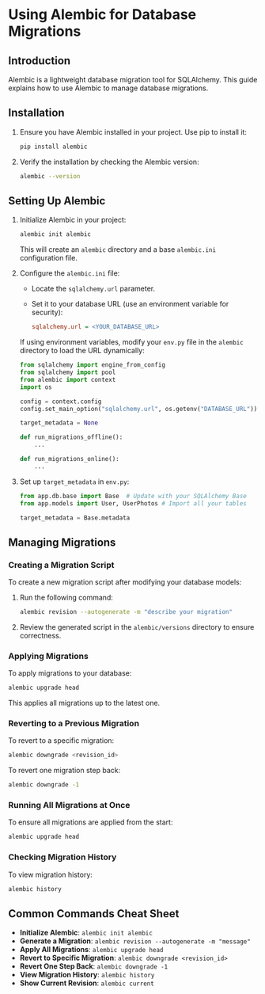 # Using Alembic for Database Migrations

## Introduction
Alembic is a lightweight database migration tool for SQLAlchemy. This guide explains how to use Alembic to manage database migrations.

## Installation
1. Ensure you have Alembic installed in your project. Use pip to install it:

   ```bash
   pip install alembic
   ```
2. Verify the installation by checking the Alembic version:

   ```bash
   alembic --version
   ```

## Setting Up Alembic
1. Initialize Alembic in your project:

   ```bash
   alembic init alembic
   ```
   This will create an `alembic` directory and a base `alembic.ini` configuration file.

2. Configure the `alembic.ini` file:

   - Locate the `sqlalchemy.url` parameter.

   - Set it to your database URL (use an environment variable for security):

     ```ini
     sqlalchemy.url = <YOUR_DATABASE_URL>
     ```

   If using environment variables, modify your `env.py` file in the `alembic` directory to load the URL dynamically:

   ```python
   from sqlalchemy import engine_from_config
   from sqlalchemy import pool
   from alembic import context
   import os

   config = context.config
   config.set_main_option("sqlalchemy.url", os.getenv("DATABASE_URL"))

   target_metadata = None

   def run_migrations_offline():
       ...

   def run_migrations_online():
       ...
   ```

3. Set up `target_metadata` in `env.py`:

   ```python
   from app.db.base import Base  # Update with your SQLAlchemy Base
   from app.models import User, UserPhotos # Import all your tables

   target_metadata = Base.metadata
   ```

## Managing Migrations

### Creating a Migration Script
To create a new migration script after modifying your database models:

   1. Run the following command:

      ```bash
      alembic revision --autogenerate -m "describe your migration"
      ```
   2. Review the generated script in the `alembic/versions` directory to ensure correctness.

### Applying Migrations
To apply migrations to your database:

   ```bash
   alembic upgrade head
   ```
   This applies all migrations up to the latest one.

### Reverting to a Previous Migration
To revert to a specific migration:

   ```bash
   alembic downgrade <revision_id>
   ```
   To revert one migration step back:

   ```bash
   alembic downgrade -1
   ```

### Running All Migrations at Once
To ensure all migrations are applied from the start:

   ```bash
   alembic upgrade head
   ```

### Checking Migration History
To view migration history:

   ```bash
   alembic history
   ```

## Common Commands Cheat Sheet
- **Initialize Alembic**: `alembic init alembic`
- **Generate a Migration**: `alembic revision --autogenerate -m "message"`
- **Apply All Migrations**: `alembic upgrade head`
- **Revert to Specific Migration**: `alembic downgrade <revision_id>`
- **Revert One Step Back**: `alembic downgrade -1`
- **View Migration History**: `alembic history`
- **Show Current Revision**: `alembic current`
